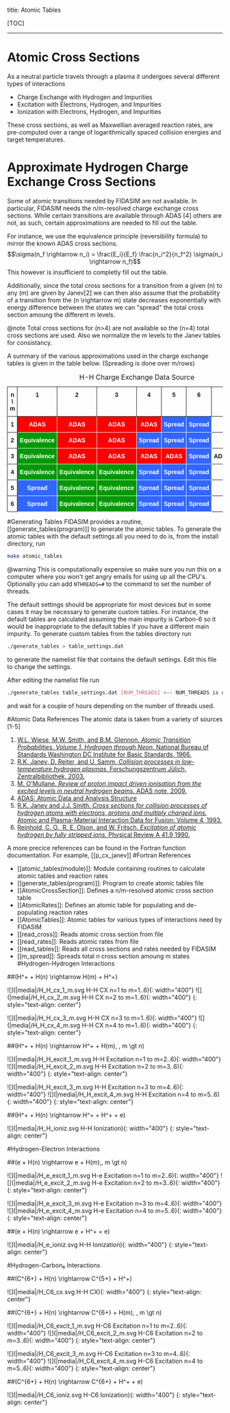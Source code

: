 title: Atomic Tables

[TOC]

---

# Atomic Cross Sections

As a neutral particle travels through a plasma it undergoes several different types of interactions

* Charge Exchange with Hydrogen and Impurities
* Excitation with Electrons, Hydrogen, and Impurities
* Ionization with Electrons, Hydrogen, and Impurities

These cross sections, as well as Maxwellian averaged reaction rates, are pre-computed over a range of logarithmically spaced collision energies and target temperatures.

# Approximate Hydrogen Charge Exchange Cross Sections 
Some of atomic transitions needed by FIDASIM are not available.
In particular, FIDASIM needs the n/m-resolved charge exchange cross sections.
While certain transitions are available through ADAS [4] others are not, as such, certain approximations are needed to fill out the table.

For instance, we use the equivalence principle (reversibility formula) to mirror the known ADAS cross sections.
$$\sigma(n_f \rightarrow n_i) = \frac{E_i}{E_f} \frac{n_i^2}{n_f^2} \sigma(n_i \rightarrow n_f)$$
This however is insufficient to completly fill out the table. 

Additionally, since the total cross sections for a transition from a given \(n\) to any \(m\) are given by Janev[2] we can then also assume that the probability of a transition from the \(n \rightarrow m\) state decreases exponentially with energy difference between the states we can "spread" the total cross section amoung the different m levels.

@note 
Total cross sections for \(n>4\) are not available so the \(n=4\) total cross sections are used.
Also we normalize the m levels to the Janev tables for consistancy.

A summary of the various approximations used in the charge exchange tables is given in the table below. (Spreading is done over m/rows)
<!-- Charge Exchange table made in http://www.tablesgenerator.com/html_tables -->
<style type="text/css">
.tg  {border-collapse:collapse;border-spacing:0;margin:0 auto;}
.tg td{font-family:Arial, sans-serif;font-size:14px;padding:10px 5px;border-style:solid;border-width:1px;overflow:hidden;word-break:normal;}
.tg th{font-family:Arial, sans-serif;font-size:14px;font-weight:normal;padding:10px 5px;border-style:solid;border-width:1px;overflow:hidden;word-break:normal;}
.tg .tg-amwm{font-weight:bold;text-align:center;vertical-align:top}
.tg .tg-fo0g{font-weight:bold;background-color:#009901;color:#ffffff;text-align:center;vertical-align:top}
.tg .tg-0mq6{font-weight:bold;background-color:#fe0000;color:#ffffff;text-align:center;vertical-align:top}
.tg .tg-bq31{font-weight:bold;background-color:#3166ff;color:#ffffff;text-align:center;vertical-align:top}
</style>
<table class="tg" >
  <caption>H-H Charge Exchange Data Source</caption>
  <tr>
    <th class="tg-amwm">n \ m</th>
    <th class="tg-amwm">1</th>
    <th class="tg-amwm">2</th>
    <th class="tg-amwm">3</th>
    <th class="tg-amwm">4</th>
    <th class="tg-amwm">5</th>
    <th class="tg-amwm">6</th>
    <th class="tg-amwm">Total</th>
  </tr>
  <tr>
    <td class="tg-amwm">1</td>
    <td class="tg-0mq6">ADAS</td>
    <td class="tg-0mq6">ADAS</td>
    <td class="tg-0mq6">ADAS</td>
    <td class="tg-0mq6">ADAS</td>
    <td class="tg-bq31">Spread</td>
    <td class="tg-bq31">Spread</td>
    <th class="tg-amwm">Janev(n=1)</th>
  </tr>
  <tr>
    <td class="tg-amwm">2</td>
    <td class="tg-fo0g">Equivalence</td>
    <td class="tg-0mq6">ADAS</td>
    <td class="tg-0mq6">ADAS</td>
    <td class="tg-bq31">Spread</td>
    <td class="tg-bq31">Spread</td>
    <td class="tg-bq31">Spread</td>
    <th class="tg-amwm">Janev(n=2)</th>
  </tr>
  <tr>
    <td class="tg-amwm">3</td>
    <td class="tg-fo0g">Equivalence</td>
    <td class="tg-0mq6">ADAS</td>
    <td class="tg-0mq6">ADAS</td>
    <td class="tg-0mq6">ADAS</td>
    <td class="tg-0mq6">ADAS</td>
    <td class="tg-bq31">Spread</td>
    <th class="tg-amwm">ADAS/Janev(n=3)</th>
  </tr>
  <tr>
    <td class="tg-amwm">4</td>
    <td class="tg-fo0g">Equivalence</td>
    <td class="tg-fo0g">Equivalence</td>
    <td class="tg-fo0g">Equivalence</td>
    <td class="tg-bq31">Spread</td>
    <td class="tg-bq31">Spread</td>
    <td class="tg-bq31">Spread</td>
    <th class="tg-amwm">Janev(n=4)</th>
  </tr>
  <tr>
    <td class="tg-amwm">5</td>
    <td class="tg-bq31">Spread</td>
    <td class="tg-fo0g">Equivalence</td>
    <td class="tg-fo0g">Equivalence</td>
    <td class="tg-bq31">Spread</td>
    <td class="tg-bq31">Spread</td>
    <td class="tg-bq31">Spread</td>
    <th class="tg-amwm">Janev(n=4)</th>
  </tr>
  <tr>
    <td class="tg-amwm">6</td>
    <td class="tg-bq31">Spread</td>
    <td class="tg-fo0g">Equivalence</td>
    <td class="tg-fo0g">Equivalence</td>
    <td class="tg-bq31">Spread</td>
    <td class="tg-bq31">Spread</td>
    <td class="tg-bq31">Spread</td>
    <th class="tg-amwm">Janev(n=4)</th>
  </tr>
</table>

#Generating Tables
FIDASIM provides a routine, [[generate_tables(program)]] to generate the atomic tables. 
To generate the atomic tables with the default settings all you need to do is, from the install directory, run

```bash
make atomic_tables
```

@warning
This is computationally expensive so make sure you run this on a computer 
where you won't get angry emails for using up all the CPU's.
Optionally you can add `NTHREADS=#` to the command to set the number of threads.

The default settings should be appropriate for most devices but in some cases it may be necessary to generate custom tables.
For instance, the default tables are calculated assuming the main impurity is Carbon-6 so it would be inappropriate to the default tables if you have a different main impurity.
To generate custom tables from the tables directory run 
```bash
./generate_tables > table_settings.dat
```
to generate the namelist file that contains the default settings. Edit this file to change the settings.

After editing the namelist file run
```bash
./generate_tables table_settings.dat [NUM_THREADS] <-- NUM_THREADS is optional
```
and wait for a couple of hours depending on the number of threads used. 

#Atomic Data References
The atomic data is taken from a variety of sources [1-5]

1. [W.L. Wiese, M.W. Smith, and B.M. Glennon. *Atomic Transition Probabilities. Volume 1. Hydrogen through Neon*. National Bureau of Standards Washington DC Institute for Basic Standards, 1966.](http://www.dtic.mil/dtic/tr/fulltext/u2/634145.pdf)
2. [R.K. Janev, D. Reiter, and  U. Samm. *Collision processes in low-temperature hydrogen plasmas*. Forschungszentrum Jülich, Zentralbibliothek, 2003.](http://www.eirene.de/report_4105.pdf)
3. [M. O'Mullane. *Review of proton impact driven ionisation from the excited levels in neutral hydrogen beams*. ADAS note, 2009.](http://www.adas.ac.uk/notes/adas_c09-01.pdf)
4. [ADAS: Atomic Data and Analysis Structure](http://www.adas.ac.uk/)
5. [R.K. Janev and J.J. Smith. *Cross sections for collision processes of hydrogen atoms with electrons, protons and multiply charged ions.* Atomic and Plasma-Material Interaction Data for Fusion: Volume 4, 1993.](http://www-pub.iaea.org/books/IAEABooks/1839/Atomic-and-Plasma-Material-Interaction-Data-for-Fusion) 
6. [Reinhold, C. O., R. E. Olson, and W. Fritsch. *Excitation of atomic hydrogen by fully stripped ions.* Physical Review A 41.9 1990.](http://journals.aps.org/pra/abstract/10.1103/PhysRevA.41.4837)

A more precice references can be found in the Fortran function documentation. For example, [[p_cx_janev]]
#Fortran References

* [[atomic_tables(module)]]: Module containing routines to calculate atomic tables and reaction rates
* [[generate_tables(program)]]: Program to create atomic tables file
* [[AtomicCrossSection]]: Defines a n/m-resolved atomic cross section table
* [[AtomicRates]]: Defines an atomic table for populating and de-populating reaction rates
* [[AtomicTables]]: Atomic tables for various types of interactions need by FIDASIM
* [[read_cross]]: Reads atomic cross section from file
* [[read_rates]]: Reads atomic rates from file
* [[read_tables]]: Reads all cross sections and rates needed by FIDASIM
* [[m_spread]]: Spreads total n cross section amoung m states
#Hydrogen-Hydrogen Interactions

##\(H^+ + H(n) \rightarrow H(m) + H^+\)

![](|media|/H_H_cx_1_m.svg H-H CX n=1 to m=1..6){: width="400"} ![](|media|/H_H_cx_2_m.svg H-H CX n=2 to m=1..6){: width="400"}
{: style="text-align: center"}

![](|media|/H_H_cx_3_m.svg H-H CX n=3 to m=1..6){: width="400"} ![](|media|/H_H_cx_4_m.svg H-H CX n=4 to m=1..6){: width="400"}
{: style="text-align: center"}

##\(H^+ + H(n) \rightarrow H^+ + H(m), \, m \gt n\)

![](|media|/H_H_excit_1_m.svg H-H Excitation n=1 to m=2..6){: width="400"} ![](|media|/H_H_excit_2_m.svg H-H Excitation n=2 to m=3..6){: width="400"}
{: style="text-align: center"}

![](|media|/H_H_excit_3_m.svg H-H Excitation n=3 to m=4..6){: width="400"} ![](|media|/H_H_excit_4_m.svg H-H Excitation n=4 to m=5..6){: width="400"}
{: style="text-align: center"}

##\(H^+ + H(n) \rightarrow H^+ + H^+ + e\)

![](|media|/H_H_ioniz.svg H-H Ionization){: width="400"}
{: style="text-align: center"}

#Hydrogen-Electron Interactions

##\(e + H(n) \rightarrow e + H(m),\, m \gt n\)

![](|media|/H_e_excit_1_m.svg H-e Excitation n=1 to m=2..6){: width="400"} ![](|media|/H_e_excit_2_m.svg H-e Excitation n=2 to m=3..6){: width="400"}
{: style="text-align: center"}

![](|media|/H_e_excit_3_m.svg H-e Excitation n=3 to m=4..6){: width="400"} ![](|media|/H_e_excit_4_m.svg H-e Excitation n=4 to m=5..6){: width="400"}
{: style="text-align: center"}

##\(e + H(n) \rightarrow e + H^+ + e\)

![](|media|/H_e_ioniz.svg H-H Ionization){: width="400"}
{: style="text-align: center"}

#Hydrogen-Carbon₆ Interactions

##\(C^{6+} + H(n) \rightarrow C^{5+} + H^+\)

![](|media|/H_C6_cx.svg H-H CX){: width="400"}
{: style="text-align: center"}

##\(C^{6+} + H(n) \rightarrow C^{6+} + H(m), \, m \gt n\)

![](|media|/H_C6_excit_1_m.svg H-C6 Excitation n=1 to m=2..6){: width="400"} ![](|media|/H_C6_excit_2_m.svg H-C6 Excitation n=2 to m=3..6){: width="400"}
{: style="text-align: center"}

![](|media|/H_C6_excit_3_m.svg H-C6 Excitation n=3 to m=4..6){: width="400"} ![](|media|/H_C6_excit_4_m.svg H-C6 Excitation n=4 to m=5..6){: width="400"}
{: style="text-align: center"}

##\(C^{6+} + H(n) \rightarrow C^{6+} + H^+ + e\)

![](|media|/H_C6_ioniz.svg H-C6 Ionization){: width="400"}
{: style="text-align: center"}

